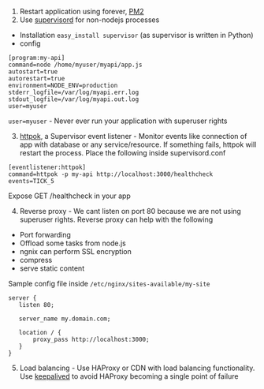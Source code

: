 1. Restart application using forever, [PM2](https://github.com/Unitech/pm2)
2. Use [supervisord](http://supervisord.org/) for non-nodejs processes
- Installation ```easy_install supervisor``` (as supervisor is written in Python)
- config
```
[program:my-api]
command=node /home/myuser/myapi/app.js
autostart=true
autorestart=true
environment=NODE_ENV=production
stderr_logfile=/var/log/myapi.err.log
stdout_logfile=/var/log/myapi.out.log
user=myuser
```
```user=myuser``` - Never ever run your application with superuser rights

3. [httpok](http://superlance.readthedocs.org/en/latest/httpok.html), a Supervisor event listener - Monitor events like connection of app with database or any service/resource. If something fails, httpok will restart the process. Place the following inside supervisord.conf
```
[eventlistener:httpok]
command=httpok -p my-api http://localhost:3000/healthcheck
events=TICK_5
```
Expose GET /healthcheck in your app

4. Reverse proxy - We cant listen on port 80 because we are not using superuser rights. Reverse proxy can help with the following
- Port forwarding
- Offload some tasks from node.js
 - ngnix can perform SSL encryption
 - compress
 - serve static content

 Sample config file inside ```/etc/nginx/sites-available/my-site```
 ```
 server {
    listen 80;

    server_name my.domain.com;

    location / {
        proxy_pass http://localhost:3000;
    }
}
```

5. Load balancing - Use HAProxy or CDN with load balancing functionality. Use [keepalived](http://www.keepalived.org/) to avoid HAProxy becoming a single point of failure